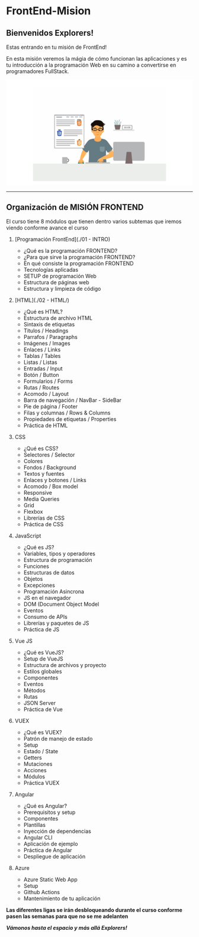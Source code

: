 # FrontEnd-Mision

## Bienvenidos Explorers!

Estas entrando en tu misión de FrontEnd!

En esta misión veremos la mágia de cómo funcionan las aplicaciones y es tu introducción a la programación Web en su camino a convertirse en programadores FullStack.

![Frontend Image](./images/frontend.gif)

---

## Organización de MISIÓN FRONTEND

El curso tiene 8 módulos que tienen dentro varios subtemas que iremos viendo conforme avance el curso

1. [Programación FrontEnd](./01 - INTRO)
    - ¿Qué es la programación FRONTEND?
	- ¿Para que sirve la programación FRONTEND?
	- En qué consiste la programación FRONTEND
	- Tecnologías aplicadas
	- SETUP de programación Web
	- Estructura de páginas web
	- Estructura y limpieza de código

2. [HTML](./02 - HTML/)
    - ¿Qué es HTML?
	- Estructura de archivo HTML
	- Sintaxis de etiquetas
	- Titulos / Headings
	- Parrafos / Paragraphs
	- Imágenes / Images
	- Enlaces / Links
	- Tablas / Tables
	- Listas / Listas
	- Entradas / Input
	- Botón / Button
	- Formularios / Forms
	- Rutas / Routes
	- Acomodo / Layout
	- Barra de navegación / NavBar - SideBar
	- Pie de página / Footer
	- Filas y columnas / Rows & Columns
	- Propiedades de etiquetas / Properties
	- Práctica de HTML

3. CSS
    - ¿Qué es CSS?
	- Selectores / Selector
	- Colores
	- Fondos / Background
	- Textos y fuentes
	- Enlaces y botones / Links
	- Acomodo / Box model
	- Responsive
	- Media Queries
	- Grid
	- Flexbox
	- Librerías de CSS
	- Práctica de CSS

4. JavaScript
    - ¿Qué es JS?
	- Variables, tipos y operadores
	- Estructura de programación
	- Funciones
	- Estructuras de datos
	- Objetos
	- Excepciones
	- Programación Asincrona
	- JS en el navegador
	- DOM (Document Object Model
	- Eventos
	- Consumo de APIs
	- Librerías y paquetes de JS
	- Práctica de JS

5. Vue JS
    - ¿Qué es VueJS?
	- Setup de VueJS
	- Estructura de archivos y proyecto
	- Estilos globales
	- Componentes
	- Eventos
	- Métodos
	- Rutas
	- JSON Server
	- Práctica de Vue

6. VUEX
    - ¿Qué es VUEX?
	- Patrón de manejo de estado
	- Setup
	- Estado / State
	- Getters
	- Mutaciones
	- Acciones
	- Módulos
	- Práctica VUEX

7. Angular
    - ¿Qué es Angular?
	- Prerequisitos y setup
	- Componentes
	- Plantillas
	- Inyección de dependencias
	- Angular CLI
	- Aplicación de ejemplo 
	- Práctica de Angular
	- Despliegue de aplicación

8. Azure
    - Azure Static Web App
	- Setup
	- Github Actions
	- Mantenimiento de tu aplicación

**Las diferentes ligas se irán desbloqueando durante el curso conforme pasen las semanas para que no se me adelanten**

***Vámonos hasta el espacio y más allá Explorers!***
